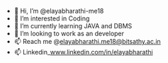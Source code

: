 - 👋 Hi, I’m @elayabharathi-me18
- 👀 I’m interested in Coding
- 🌱 I’m currently learning JAVA and DBMS
- 💞️ I’m looking to work as an developer
- 📫 Reach me @elayabharathi.me18@bitsathy.ac.in
- 📫 Linkedin_www.linkedin.com/in/elayabharathi

<!---
elayabharathi-me18/elayabharathi-me18 is a ✨ special ✨ repository because its `README.md` (this file) appears on your GitHub profile.
You can click the Preview link to take a look at your changes.
--->
